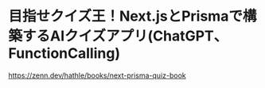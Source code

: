 # 目指せクイズ王！Next.jsとPrismaで構築するAIクイズアプリ(ChatGPT、FunctionCalling)

https://zenn.dev/hathle/books/next-prisma-quiz-book
